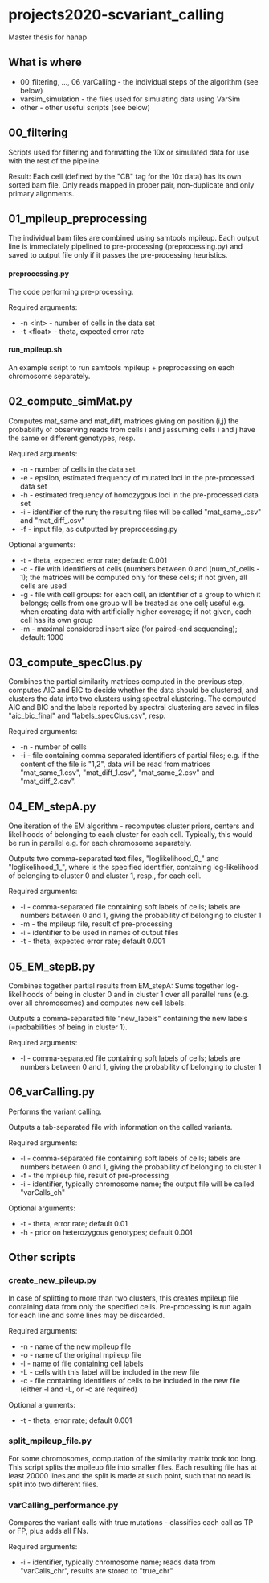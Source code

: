 # projects2020-scvariant_calling
Master thesis for hanap

## What is where
* 00_filtering, ..., 06_varCalling - the individual steps of the algorithm (see below)
* varsim_simulation - the files used for simulating data using VarSim
* other - other useful scripts (see below)

## 00_filtering
Scripts used for filtering and formatting the 10x or simulated data for use with the rest of the pipeline.

Result: Each cell (defined by the "CB" tag for the 10x data) has its own sorted bam file. Only reads mapped in proper pair, non-duplicate and only primary alignments.

## 01_mpileup_preprocessing
The individual bam files are combined using samtools mpileup. Each output line is immediately pipelined to pre-processing (preprocessing.py) and saved to output
file only if it passes the pre-processing heuristics.

#### preprocessing.py
The code performing pre-processing.

Required arguments:
* -n \<int\> - number of cells in the data set
* -t \<float\> - theta, expected error rate

#### run_mpileup.sh
An example script to run samtools mpileup + preprocessing on each chromosome separately.

## 02_compute_simMat.py
Computes mat_same and mat_diff, matrices giving on position (i,j) the probability of observing reads from cells i and j assuming cells i and j have the same or
different genotypes, resp.

Required arguments:
* -n <int> - number of cells in the data set
* -e <float> - epsilon, estimated frequency of mutated loci in the pre-processed data set
* -h <float> - estimated frequency of homozygous loci in the pre-processed data set
* -i <string> - identifier of the run; the resulting files will be called "mat_same_<id>.csv" and "mat_diff_<id>.csv"
* -f <string> - input file, as outputted by preprocessing.py

Optional arguments:
* -t <float> - theta, expected error rate; default: 0.001
* -c <string> - file with identifiers of cells (numbers between 0 and (num_of_cells - 1); the matrices will be computed only for these cells; if not given, all cells are used
* -g <int> - file with cell groups: for each cell, an identifier of a group to which it belongs; cells from one group will be treated as one cell; useful e.g. when creating data with artificially higher coverage; if not given, each cell has its own group
* -m <int> - maximal considered insert size (for paired-end sequencing); default: 1000
  
## 03_compute_specClus.py
Combines the partial similarity matrices computed in the previous step, computes AIC and BIC to decide whether the data should be clustered, and clusters the data 
into two clusters using spectral clustering. The computed AIC and BIC and the labels reported by spectral clustering are saved in files "aic_bic_final" and "labels_specClus.csv", resp.

Required arguments:
* -n <int> - number of cells
* -i <string> - file containing comma separated identifiers of partial files; e.g. if the content of the file is "1,2", data will be read from matrices "mat_same_1.csv", "mat_diff_1.csv", "mat_same_2.csv" and "mat_diff_2.csv".
  
## 04_EM_stepA.py
One iteration of the EM algorithm - recomputes cluster priors, centers and likelihoods of belonging to each cluster for each cell. Typically, this would be run in parallel e.g. for each chromosome separately. 

Outputs two comma-separated text files, "loglikelihood_0_<ind>" and "loglikelihood_1_<ind>", where <ind> is the specified identifier, containing log-likelihood of belonging to cluster 0 and cluster 1, resp., for each cell.
  
  Required arguments:
  * -l <string> - comma-separated file containing soft labels of cells; labels are numbers between 0 and 1, giving the probability of belonging to cluster 1
  * -m <string> - the mpileup file, result of pre-processing
  * -i <string> - identifier to be used in names of output files
  * -t <float> - theta, expected error rate; default 0.001
  
## 05_EM_stepB.py
Combines together partial results from EM_stepA: Sums together log-likelihoods of being in cluster 0 and in cluster 1 over all parallel runs (e.g. over all chromosomes) and computes new cell labels.

Outputs a comma-separated file "new_labels" containing the new labels (=probabilities of being in cluster 1).

Required arguments:
* -l <string> - comma-separated file containing soft labels of cells; labels are numbers between 0 and 1, giving the probability of belonging to cluster 1
  
## 06_varCalling.py
Performs the variant calling.

Outputs a tab-separated file with information on the called variants.

Required arguments:
* -l <string> - comma-separated file containing soft labels of cells; labels are numbers between 0 and 1, giving the probability of belonging to cluster 1
* -f <string> - the mpileup file, result of pre-processing
* -i <string> - identifier, typically chromosome name; the output file will be called "varCalls_ch<id>"
  
Optional arguments:
* -t <float> - theta, error rate; default 0.01
* -h <float> - prior on heterozygous genotypes; default 0.001
  
## Other scripts
### create_new_pileup.py
In case of splitting to more than two clusters, this creates mpileup file containing data from only the specified cells. Pre-processing is run again for each line and some lines may be discarded.

Required arguments:
* -n <string> - name of the new mpileup file
* -o <string> - name of the original mpileup file
* -l <string> - name of file containing cell labels
* -L <string> - cells with this label will be included in the new file
* -c <string> - file containing identifiers of cells to be included in the new file
(either -l and -L, or -c are required)
  
 Optional arguments:
 * -t <float> - theta, error rate; default 0.001
  
 ### split_mpileup_file.py
 For some chromosomes, computation of the similarity matrix took too long. This script splits the mpileup file into smaller files. Each resulting file has at least 20000 lines and the split is made at such point, such that no read is split into two different files.
 
 ### varCalling_performance.py
 Compares the variant calls with true mutations - classifies each call as TP or FP, plus adds all FNs.
 
 Required arguments:
 * -i <string> - identifier, typically chromosome name; reads data from "varCalls_chr<id>", results are stored to "true_chr<id>"
